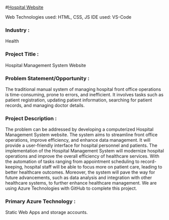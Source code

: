 #<a href="https://happy-sea-031fb5d10.3.azurestaticapps.net/">Hospital Website</a>

Web Technologies used: HTML, CSS, JS
IDE used: VS-Code

### Industry :
Health

### Project Title :
Hospital Management System Website

### Problem Statement/Opportunity :
The traditional manual system of managing hospital front office operations is time-consuming, prone to errors, and inefficient. It involves tasks such as patient registration, updating patient information, searching for patient records, and managing doctor details.


### Project Description :
The problem can be addressed by developing a computerized Hospital Management System website. The system aims to streamline front office operations, improve efficiency, and enhance data management. It will provide a user-friendly interface for hospital personnel and patients.
The implementation of the Hospital Management System will modernize hospital operations and improve the overall efficiency of healthcare services. With the automation of tasks ranging from appointment scheduling to record-keeping, hospital staff will be able to focus more on patient care, leading to better healthcare outcomes. Moreover, the system will pave the way for future advancements, such as data analysis and integration with other healthcare systems, to further enhance healthcare management. We are using Azure Technologies with GitHub to complete this project.

### Primary Azure Technology :
Static Web Apps and storage accounts.

